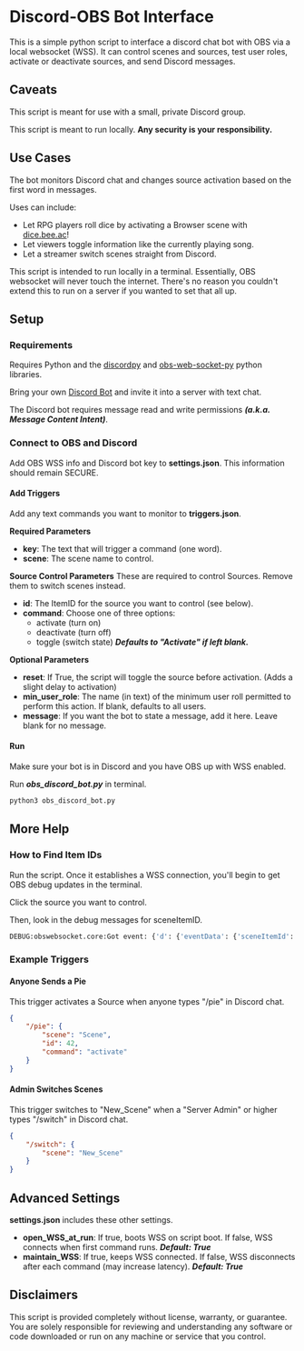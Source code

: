 # Discord-OBS Bot Interface

This is a simple python script to interface a discord chat bot with OBS via a local websocket (WSS). It can control scenes and sources, test user roles, activate or deactivate sources, and send Discord messages.

## Caveats

This script is meant for use with a small, private Discord group.

This script is meant to run locally. **Any security is your responsibility.**

## Use Cases

The bot monitors Discord chat and changes source activation based on the first word in messages.

Uses can include:

- Let RPG players roll dice by activating a Browser scene with [dice.bee.ac](http://dice.bee.ac)! 
- Let viewers toggle information like the currently playing song.
- Let a streamer switch scenes straight from Discord.

This script is intended to run locally in a terminal. Essentially, OBS websocket will never touch the internet. There's no reason you couldn't extend this to run on a server if you wanted to set that all up.

## Setup

### Requirements

Requires Python and the [discordpy](https://discordpy.readthedocs.io/en/stable/index.html) and [obs-web-socket-py](https://github.com/Elektordi/obs-websocket-py) python libraries.

Bring your own [Discord Bot](https://discordpy.readthedocs.io/en/stable/discord.html#discord-intro) and invite it into a server with text chat.

The Discord bot requires message read and write permissions ***(a.k.a. Message Content Intent)***.

### Connect to OBS and Discord

Add OBS WSS info and Discord bot key to **settings.json**. This information should remain SECURE.

#### Add Triggers

Add any text commands you want to monitor to **triggers.json**.

**Required Parameters**
- **key**: The text that will trigger a command (one word).
- **scene**: The scene name to control.

**Source Control Parameters**
These are required to control Sources. Remove them to switch scenes instead.
- **id**: The ItemID for the source you want to control (see below).
- **command**: Choose one of three options:
    - activate (turn on)
    - deactivate (turn off)
    - toggle (switch state)
    ***Defaults to "Activate" if left blank.***

**Optional Parameters**
- **reset**: If True, the script will toggle the source before activation. (Adds a slight delay to activation)
- **min_user_role**: The name (in text) of the minimum user roll permitted to perform this action. If blank, defaults to all users.
- **message**: If you want the bot to state a message, add it here. Leave blank for no message.

#### Run

Make sure your bot is in Discord and you have OBS up with WSS enabled.

Run ***obs_discord_bot.py*** in terminal.

```bash
python3 obs_discord_bot.py
```

## More Help

### How to Find Item IDs

Run the script. Once it establishes a WSS connection, you'll begin to get OBS debug updates in the terminal.

Click the source you want to control.

Then, look in the debug messages for sceneItemID.

```python
DEBUG:obswebsocket.core:Got event: {'d': {'eventData': {'sceneItemId': <<THIS ONE>>, 'sceneName': '...', 'sceneUuid': '...'}, 'eventIntent': ..., 'eventType': 'SceneItemSelected'}, 'op': ...}
```

### Example Triggers

#### Anyone Sends a Pie

This trigger activates a Source when anyone types "/pie" in Discord chat.

```json
{
    "/pie": {
        "scene": "Scene",
        "id": 42,
        "command": "activate"
    }
}
```

#### Admin Switches Scenes

This trigger switches to "New_Scene" when a "Server Admin" or higher types "/switch" in Discord chat.

```json
{
    "/switch": {
        "scene": "New_Scene"
    }
}
```

## Advanced Settings

**settings.json** includes these other settings.

- **open_WSS_at_run**: If true, boots WSS on script boot. If false, WSS connects when first command runs. ***Default: True***
- **maintain_WSS**: If true, keeps WSS connected. If false, WSS disconnects after each command (may increase latency). ***Default: True***

## Disclaimers

This script is provided completely without license, warranty, or guarantee. You are solely responsible for reviewing and understanding any software or code downloaded or run on any machine or service that you control.
